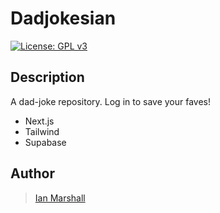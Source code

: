 # Dadjokesian

[![License: GPL v3](https://img.shields.io/badge/License-GPLv3-blue.svg)](https://www.gnu.org/licenses/gpl-3.0)

## Description

A dad-joke repository. Log in to save your faves!

* Next.js
* Tailwind
* Supabase

## Author

> [Ian Marshall](https://ianjstutor.github.io/ian-marshall/)